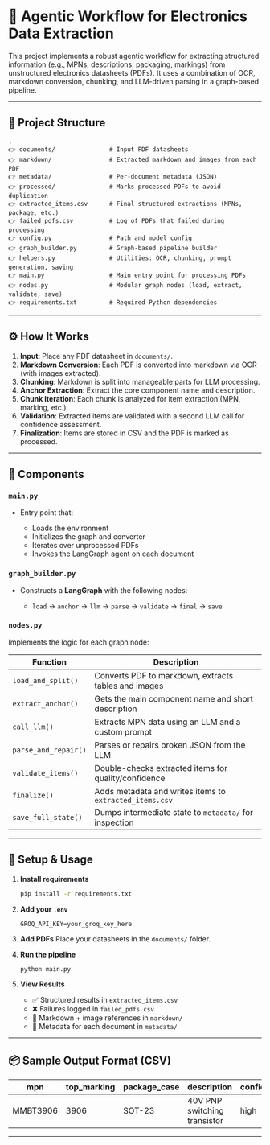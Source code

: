# 🧠 Agentic Workflow for Electronics Data Extraction

This project implements a robust agentic workflow for extracting structured information (e.g., MPNs, descriptions, packaging, markings) from unstructured electronics datasheets (PDFs). It uses a combination of OCR, markdown conversion, chunking, and LLM-driven parsing in a graph-based pipeline.

---

## 📁 Project Structure

```
.
👉 documents/               # Input PDF datasheets
👉 markdown/                # Extracted markdown and images from each PDF
👉 metadata/                # Per-document metadata (JSON)
👉 processed/               # Marks processed PDFs to avoid duplication
👉 extracted_items.csv      # Final structured extractions (MPNs, package, etc.)
👉 failed_pdfs.csv          # Log of PDFs that failed during processing
👉 config.py                # Path and model config
👉 graph_builder.py         # Graph-based pipeline builder
👉 helpers.py               # Utilities: OCR, chunking, prompt generation, saving
👉 main.py                  # Main entry point for processing PDFs
👉 nodes.py                 # Modular graph nodes (load, extract, validate, save)
👉 requirements.txt         # Required Python dependencies
```

---

## ⚙️ How It Works

1. **Input**: Place any PDF datasheet in `documents/`.
2. **Markdown Conversion**: Each PDF is converted into markdown via OCR (with images extracted).
3. **Chunking**: Markdown is split into manageable parts for LLM processing.
4. **Anchor Extraction**: Extract the core component name and description.
5. **Chunk Iteration**: Each chunk is analyzed for item extraction (MPN, marking, etc.).
6. **Validation**: Extracted items are validated with a second LLM call for confidence assessment.
7. **Finalization**: Items are stored in CSV and the PDF is marked as processed.

---

## 🧱 Components

### `main.py`

* Entry point that:

  * Loads the environment
  * Initializes the graph and converter
  * Iterates over unprocessed PDFs
  * Invokes the LangGraph agent on each document

### `graph_builder.py`

* Constructs a **LangGraph** with the following nodes:

  * `load` → `anchor` → `llm` → `parse` → `validate` → `final` → `save`

### `nodes.py`

Implements the logic for each graph node:

| Function             | Description                                             |
| -------------------- | ------------------------------------------------------- |
| `load_and_split()`   | Converts PDF to markdown, extracts tables and images    |
| `extract_anchor()`   | Gets the main component name and short description      |
| `call_llm()`         | Extracts MPN data using an LLM and a custom prompt      |
| `parse_and_repair()` | Parses or repairs broken JSON from the LLM              |
| `validate_items()`   | Double-checks extracted items for quality/confidence    |
| `finalize()`         | Adds metadata and writes items to `extracted_items.csv` |
| `save_full_state()`  | Dumps intermediate state to `metadata/` for inspection  |

---

## 🔧 Setup & Usage

1. **Install requirements**

   ```bash
   pip install -r requirements.txt
   ```

2. **Add your `.env`**

   ```
   GROQ_API_KEY=your_groq_key_here
   ```

3. **Add PDFs**
   Place your datasheets in the `documents/` folder.

4. **Run the pipeline**

   ```bash
   python main.py
   ```

5. **View Results**

   * ✅ Structured results in `extracted_items.csv`
   * ❌ Failures logged in `failed_pdfs.csv`
   * 📄 Markdown + image references in `markdown/`
   * 🧠 Metadata for each document in `metadata/`

---

## 📦 Sample Output Format (CSV)

| mpn      | top\_marking | package\_case | description                  | confidence | source       |
| -------- | ------------ | ------------- | ---------------------------- | ---------- | ------------ |
| MMBT3906 | 3906         | SOT-23        | 40V PNP switching transistor | high       | MMBT3906.pdf |

---